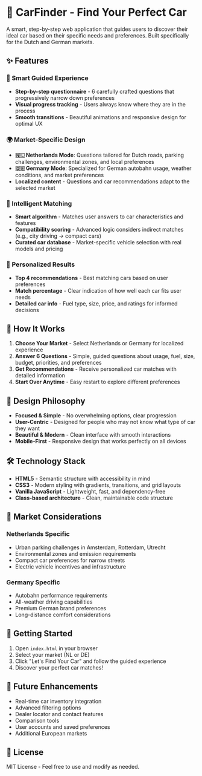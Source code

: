 # 🚗 CarFinder - Find Your Perfect Car

A smart, step-by-step web application that guides users to discover their ideal car based on their specific needs and preferences. Built specifically for the Dutch and German markets.

## ✨ Features

### 🎯 Smart Guided Experience
- **Step-by-step questionnaire** - 6 carefully crafted questions that progressively narrow down preferences
- **Visual progress tracking** - Users always know where they are in the process
- **Smooth transitions** - Beautiful animations and responsive design for optimal UX

### 🌍 Market-Specific Design
- **🇳🇱 Netherlands Mode**: Questions tailored for Dutch roads, parking challenges, environmental zones, and local preferences
- **🇩🇪 Germany Mode**: Specialized for German autobahn usage, weather conditions, and market preferences
- **Localized content** - Questions and car recommendations adapt to the selected market

### 🔄 Intelligent Matching
- **Smart algorithm** - Matches user answers to car characteristics and features
- **Compatibility scoring** - Advanced logic considers indirect matches (e.g., city driving → compact cars)
- **Curated car database** - Market-specific vehicle selection with real models and pricing

### 🚗 Personalized Results
- **Top 4 recommendations** - Best matching cars based on user preferences
- **Match percentage** - Clear indication of how well each car fits user needs
- **Detailed car info** - Fuel type, size, price, and ratings for informed decisions

## 🚀 How It Works

1. **Choose Your Market** - Select Netherlands or Germany for localized experience
2. **Answer 6 Questions** - Simple, guided questions about usage, fuel, size, budget, priorities, and preferences
3. **Get Recommendations** - Receive personalized car matches with detailed information
4. **Start Over Anytime** - Easy restart to explore different preferences

## 🎨 Design Philosophy

- **Focused & Simple** - No overwhelming options, clear progression
- **User-Centric** - Designed for people who may not know what type of car they want
- **Beautiful & Modern** - Clean interface with smooth interactions
- **Mobile-First** - Responsive design that works perfectly on all devices

## 🛠️ Technology Stack

- **HTML5** - Semantic structure with accessibility in mind
- **CSS3** - Modern styling with gradients, transitions, and grid layouts
- **Vanilla JavaScript** - Lightweight, fast, and dependency-free
- **Class-based architecture** - Clean, maintainable code structure

## 🌟 Market Considerations

### Netherlands Specific
- Urban parking challenges in Amsterdam, Rotterdam, Utrecht
- Environmental zones and emission requirements
- Compact car preferences for narrow streets
- Electric vehicle incentives and infrastructure

### Germany Specific  
- Autobahn performance requirements
- All-weather driving capabilities
- Premium German brand preferences
- Long-distance comfort considerations

## 📱 Getting Started

1. Open `index.html` in your browser
2. Select your market (NL or DE)
3. Click "Let's Find Your Car" and follow the guided experience
4. Discover your perfect car matches!

## 🔮 Future Enhancements

- Real-time car inventory integration
- Advanced filtering options
- Dealer locator and contact features
- Comparison tools
- User accounts and saved preferences
- Additional European markets

## 📄 License

MIT License - Feel free to use and modify as needed.
